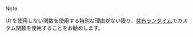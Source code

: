 >[!NOTE]
> UI を使用しない関数を使用する特別な理由がない限り、[共有ランタイム](../excel/configure-your-add-in-to-use-a-shared-runtime.md)でカスタム関数を使用することをお勧めします。